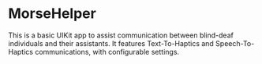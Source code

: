 # MorseHelper
This is a basic UIKit app to assist communication between blind-deaf individuals and their assistants.
It features Text-To-Haptics and Speech-To-Haptics communications, with configurable settings.
